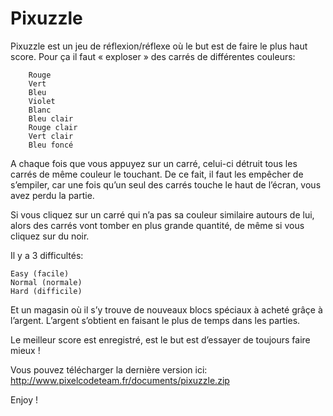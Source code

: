 Pixuzzle
========
Pixuzzle est un jeu de réflexion/réflexe où le but est de faire le plus haut score.  Pour ça il faut « exploser » des carrés de différentes couleurs:

        Rouge
        Vert
        Bleu
        Violet
        Blanc
        Bleu clair
        Rouge clair
        Vert clair
        Bleu foncé

A chaque fois que vous appuyez sur un carré, celui-ci détruit tous les carrés de même couleur le touchant. De ce fait, il faut les empêcher de s’empiler, car une fois qu’un seul des carrés touche le haut de l’écran, vous avez perdu la partie.

Si vous cliquez sur un carré qui n’a pas sa couleur similaire autours de lui, alors des carrés vont tomber en plus grande quantité, de même si vous cliquez sur du noir.

Il y a 3 difficultés:

    Easy (facile)
    Normal (normale)
    Hard (difficile)

Et un magasin où il s’y trouve de nouveaux blocs spéciaux à acheté grâçe à l’argent. L’argent s’obtient en faisant le plus de temps dans les parties.

Le meilleur score est enregistré, est le but est d’essayer de toujours faire mieux !


Vous pouvez télécharger  la dernière version ici: http://www.pixelcodeteam.fr/documents/pixuzzle.zip

Enjoy !
